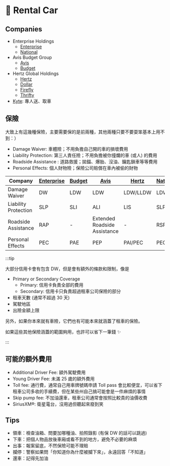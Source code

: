 # 🚙 Rental Car

## Companies

- Enterprise Holdings
  - [Enterprise](https://www.enterprise.com/)
  - [National](https://www.nationalcar.com/)
- Avis Budget Group
  - [Avis](https://www.avis.com/)
  - [Budget](https://www.budget.com/)
- Hertz Global Holdings
  - [Hertz](https://www.hertz.com/)
  - [Dollar](https://www.dollar.com/)
  - [Firefly](https://www.fireflycarrental.com/)
  - [Thrifty](https://www.thrifty.com/)
- [Kyte](https://kyte.com/): 專人送、取車

## 保險

大致上有這幾種保險，主要需要保的是前兩種，其他兩種只要不要耍笨基本上用不到：）

- Damage Waiver: 車體險；不用負擔自己開的車的損壞費用
- Liability Protection: 第三人責任險；不用負擔被你撞爛的車 (或人) 的費用
- Roadside Assistance : 道路救援；拋錨、爆胎、沒油、鑰匙鎖車等等費用
- Personal Effects: 個人財物險；保險公司賠償在車內被偷的財物

| Company              | [Enterprise](https://www.enterprise.com/en/help/faqs/car-rental-insurance-us.html) | [Budget](https://www.budget.com/en/products-services/protections) | [Avis](https://www.avis.com/en/products-and-services/protections) | [Hertz](https://www.hertz.com/rentacar/productservice/index.jsp?targetPage=USHowProtectedAreYou.jsp) | [National](https://www.nationalcar.com/en/support/car-rental-faqs/insurance-and-coverage-products.html) |
| -------------------- | ---------------------------------------------------------------------------------- | ----------------------------------------------------------------- | ----------------------------------------------------------------- | ---------------------------------------------------------------------------------------------------- | ------------------------------------------------------------------------------------------------------- |
| Damage Waiver        | DW                                                                                 | LDW                                                               | LDW                                                               | LDW/LLDW                                                                                             | LDW                                                                                                     |
| Liability Protection | SLP                                                                                | SLI                                                               | ALI                                                               | LIS                                                                                                  | SLP                                                                                                     |
| Roadside Assistance  | RAP                                                                                | -                                                                 | Extended Roadside Assistance                                      | -                                                                                                    | RSP                                                                                                     |
| Personal Effects     | PEC                                                                                | PAE                                                               | PEP                                                               | PAI/PEC                                                                                              | PEC                                                                                                     |

:::tip

大部分信用卡會有包含 DW，但是會有額外的條款和限制，像是

- Primary or Secondary Coverage
  - Primary: 信用卡負責全部的費用
  - Secondary: 信用卡只負責超過租車公司保險的部分
- 租車天數 (通常不超過 30 天)
- 駕駛地區
- 出險金額上限

另外，如果你本來就有車險，它們也有可能本來就涵蓋了租車的保險。

如果這些其他保險涵蓋的範圍夠用，也許可以省下一筆錢 ✨

:::

## 可能的額外費用

- Additional Driver Fee: 額外駕駛費用
- Young Driver Fee: 未滿 25 歲的額外費用
- Toll fee: 通行費，通常自己用車牌號碼申請 Toll pass 會比較便宜，可以省下租車公司多收的手續費，但在某些州自己搞可能會是一件麻煩的事情
- Skip pump fee: 不加油還車，租車公司通常會按照比較貴的油價收費
- SiriusXM®: 衛星電台，沒用過但聽起來廢到笑

## Tips

- 領車：檢查油箱、問要加哪種油、拍照錄影 (有保 DW 的話可以跳過)
- 下車：把個人物品放後車廂或看不到的地方，避免不必要的麻煩
- 出事：報案留底，不然保險可能不理賠
- 攔停：警察如果問「你知道你為什麼被攔下來」，永遠回答「不知道」
- 還車：記得先加油
